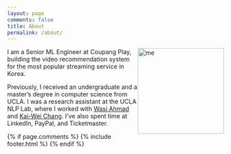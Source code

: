```yaml
---
layout: page
comments: false
title: About
permalink: /about/
---
```


<img src="../images/me.jpg" alt="me" style="width: 200px; float:right;"/>

I am a Senior ML Engineer at Coupang Play, building the video recommendation system for the most popular streaming service in Korea. 

Previously, I received an undergraduate and a master’s degree in computer science from UCLA. I was a research assistant at the UCLA NLP Lab, where I worked with [Wasi Ahmad](https://wasiahmad.github.io/) and [Kai-Wei Chang](http://web.cs.ucla.edu/~kwchang/). I've also spent time at LinkedIn, PayPal, and Ticketmaster.

{% if page.comments %}
{% include footer.html %}
{% endif %}
